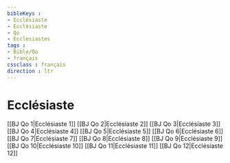 ```yaml
---
bibleKeys : 
- Ecclésiaste
- Ecclésiaste
- Qo
- Ecclesiastes
tags : 
- Bible/Qo
- français
cssclass : français
direction : ltr
---
```


# Ecclésiaste

[[BJ Qo 1|Ecclésiaste 1]]
[[BJ Qo 2|Ecclésiaste 2]]
[[BJ Qo 3|Ecclésiaste 3]]
[[BJ Qo 4|Ecclésiaste 4]]
[[BJ Qo 5|Ecclésiaste 5]]
[[BJ Qo 6|Ecclésiaste 6]]
[[BJ Qo 7|Ecclésiaste 7]]
[[BJ Qo 8|Ecclésiaste 8]]
[[BJ Qo 9|Ecclésiaste 9]]
[[BJ Qo 10|Ecclésiaste 10]]
[[BJ Qo 11|Ecclésiaste 11]]
[[BJ Qo 12|Ecclésiaste 12]]
